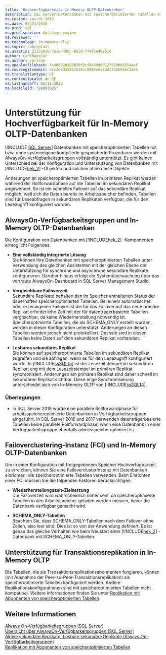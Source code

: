 ```yaml
---
title: 'Hochverfügbarkeit: In-Memory OLTP-Datenbanken'
description: SQL Server-Datenbanken mit speicheroptimierten Tabellen mit oder ohne nativ kompilierte gespeicherte Prozeduren werden mit Always On-Verfügbarkeitsgruppen vollständig unterstützt.
ms.custom: seo-dt-2019
ms.date: 08/31/2016
ms.prod: sql
ms.prod_service: database-engine
ms.reviewer: ''
ms.technology: in-memory-oltp
ms.topic: conceptual
ms.assetid: 2113a916-3b1e-496c-8650-7f495e492510
author: CarlRabeler
ms.author: carlrab
ms.openlocfilehash: fa468028198839f9cf8d4dd6d12791966d254aaf
ms.sourcegitcommit: dec2e2d3582c818cc9489e6a824c732b91ec3aeb
ms.translationtype: HT
ms.contentlocale: de-DE
ms.lasthandoff: 08/11/2020
ms.locfileid: "88091985"
---
```

# <a name="high-availability-support-for-in-memory-oltp-databases"></a>Unterstützung für Hochverfügbarkeit für In-Memory OLTP-Datenbanken
 [!INCLUDE [SQL Server](../../includes/applies-to-version/sqlserver.md)]
  Datenbanken mit speicheroptimierten Tabellen mit bzw. ohne systemeigene kompilierte gespeicherte Prozeduren werden mit AlwaysOn-Verfügbarkeitsgruppen vollständig unterstützt.  Es gibt keinen Unterschied bei der Konfiguration und Unterstützung von Datenbanken mit [!INCLUDE[hek_2](../../includes/hek-2-md.md)] -Objekten und solchen ohne diese Objekte.  

 Änderungen an speicheroptimierten Tabellen im primären Replikat werden während der Rollforwardphase auf die Tabellen im sekundären Replikat angewendet. So ist ein schnelles Failover auf das sekundäre Replikat möglich, weil sich die Daten bereits im Arbeitsspeicher befinden. Tabellen sind für Leseabfragen in sekundären Replikaten verfügbar, die für den Lesezugriff konfiguriert wurden.  

  
## <a name="always-on-availability-groups-and-in-memory-oltp-databases"></a>AlwaysOn-Verfügbarkeitsgruppen und In-Memory OLTP-Datenbanken  
 Die Konfiguration von Datenbanken mit [!INCLUDE[hek_2](../../includes/hek-2-md.md)] -Komponenten ermöglicht Folgendes:  
  
-   **Eine vollständig integrierte Lösung**   
    Sie können Ihre Datenbanken mit speicheroptimierten Tabellen unter Verwendung des gleichen Assistenten mit der gleichen Ebene der Unterstützung für synchrone und asynchrone sekundäre Replikate konfigurieren. Darüber hinaus erfolgt die Systemüberwachung über das vertraute AlwaysOn-Dashboard in SQL Server Management Studio.  
  
-   **Vergleichbare Failoverzeit**   
    Sekundäre Replikate behalten den im Speicher enthaltenen Status der dauerhaften speicheroptimierten Tabellen. Bei einem automatischen oder erzwungenen Failover ist die für das Failover auf das neue primäre Replikat erforderliche Zeit mit der für datenträgerbasierte Tabellen vergleichbar, da keine Wiederherstellung notwendig ist. Speicheroptimierte Tabellen, die als SCHEMA_ONLY erstellt wurden, werden in dieser Konfiguration unterstützt. Änderungen an diesen Tabellen werden jedoch nicht protokolliert. Deshalb sind in diesen Tabellen keine Daten auf dem sekundären Replikat vorhanden.  
  
-   **Lesbares sekundäres Replikat**   
    Sie können auf speicheroptimierte Tabellen im sekundären Replikat zugreifen und sie abfragen, wenn es für den Lesezugriff konfiguriert wurde. In [!INCLUDE[ssSQL15](../../includes/sssql15-md.md)] ist der Lesezeitstempel im sekundären Replikat eng mit dem Lesezeitstempel im primären Replikat synchronisiert. Änderungen am primären Replikat sind daher schnell im sekundären Replikat sichtbar. Diese enge Synchronisierung unterscheidet sich von In-Memory OLTP von [!INCLUDE[ssSQL14](../../includes/sssql14-md.md)].  

### <a name="considerations"></a>Überlegungen

- In SQL Server 2019 wurde eine parallele Rollforwardphase für arbeitsspeicheroptimierte Datenbanken in Verfügbarkeitsgruppen eingeführt. In SQL Server 2016 und 2017 verwenden datenträgerbasierte Tabellen keine parallele Rollforwardphase, wenn eine Datenbank in einer Verfügbarkeitsgruppe ebenfalls arbeitsspeicheroptimiert ist. 
  
## <a name="failover-clustering-instance-fci-and-in-memory-oltp-databases"></a>Failoverclustering-Instanz (FCI) und In-Memory OLTP-Datenbanken  
 Um in einer Konfiguration mit freigegebenem Speicher Hochverfügbarkeit zu erreichen, können Sie eine Failoverclusterinstanz mit Datenbanken einrichten, die speicheroptimierte Tabellen verwenden. Beim Einrichten einer FCI müssen Sie die folgenden Faktoren berücksichtigen:  
  
-   **Wiederherstellungszeit-Zielsetzung**   
    Die Failoverzeit wird wahrscheinlich höher sein, da speicheroptimierte Tabellen in den Arbeitsspeicher geladen werden müssen, bevor die Datenbank verfügbar gemacht wird.  
  
-   **SCHEMA_ONLY-Tabellen**   
    Beachten Sie, dass SCHEMA_ONLY-Tabellen nach dem Failover ohne Zeilen, also leer sind. Dies ist so von der Anwendung definiert. Es ist genau das gleiche Verhalten wie beim Neustart einer [!INCLUDE[hek_2](../../includes/hek-2-md.md)] -Datenbank mit SCHEMA_ONLY-Tabellen.  
  
## <a name="support-for-transaction-replication-in-in-memory-oltp"></a>Unterstützung für Transaktionsreplikation in In-Memory OLTP  
 Die Tabellen, die als Transaktionsreplikationsabonnenten fungieren, können (mit Ausnahme der Peer-zu-Peer-Transaktionsreplikation) als speicheroptimierte Tabellen konfiguriert werden. Andere Replikationskonfigurationen sind mit speicheroptimierten Tabellen nicht kompatibel.  Weitere Informationen finden Sie unter [Replikation mit Abonnenten von speicheroptimierten Tabellen](../../relational-databases/replication/replication-to-memory-optimized-table-subscribers.md).  
  
## <a name="see-also"></a>Weitere Informationen  
 [Always On-Verfügbarkeitsgruppen (SQL Server)](../../database-engine/availability-groups/windows/always-on-availability-groups-sql-server.md)   
 [Übersicht über AlwaysOn-Verfügbarkeitsgruppen &#40;SQL Server&#41;](../../database-engine/availability-groups/windows/overview-of-always-on-availability-groups-sql-server.md)   
 [Aktive sekundäre Replikate: Lesbare sekundäre Replikate (Always On-Verfügbarkeitsgruppen)](../../database-engine/availability-groups/windows/active-secondaries-readable-secondary-replicas-always-on-availability-groups.md)   
 [Replikation mit Abonnenten von speicheroptimierten Tabellen](../../relational-databases/replication/replication-to-memory-optimized-table-subscribers.md)  
  
  
